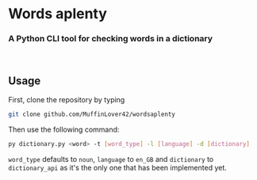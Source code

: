 # Words aplenty
### A Python CLI tool for checking words in a dictionary
<br>

## Usage
First, clone the repository by typing
```bash
git clone github.com/MuffinLover42/wordsaplenty
```
Then use the following command:
```bash
py dictionary.py <word> -t [word_type] -l [language] -d [dictionary]
```
`word_type` defaults to `noun`, `language` to `en_GB` and `dictionary` to `dictionary_api` as it's the only one that has been implemented yet.

